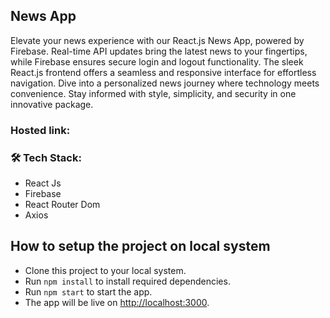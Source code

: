 ## News App

Elevate your news experience with our React.js News App, powered by Firebase. Real-time API updates bring the latest news to your fingertips, while Firebase ensures secure login and logout functionality. The sleek React.js frontend offers a seamless and responsive interface for effortless navigation. Dive into a personalized news journey where technology meets convenience. Stay informed with style, simplicity, and security in one innovative package.

### Hosted link: 

### 🛠️ Tech Stack:

- React Js
- Firebase
- React Router Dom
- Axios

## How to setup the project on local system
- Clone this project to your local system.
- Run `npm install` to install required dependencies.
- Run `npm start` to start the app.
- The app will be live on [http://localhost:3000](http://localhost:3000).